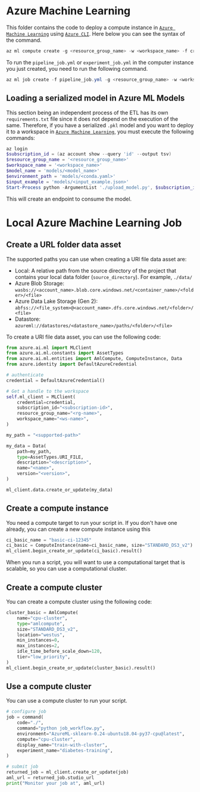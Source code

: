 # Azure Machine Learning
This folder contains the code to deploy a compute instance in [`Azure Machine Learning`](https://learn.microsoft.com/en-us/azure/machine-learning/overview-what-is-azure-machine-learning?view=azureml-api-2) using [`Azure CLI`](https://learn.microsoft.com/en-us/cli/azure/). Here below you can see the syntax of the command.

```powershell
az ml compute create -g <resource_group_name> -w <workspace_name> -f create-instance.yml
```

To run the `pipeline_job.yml` or `experiment_job.yml` in the computer instance you just created, you need to run the following command.

```powershell
az ml job create -f pipeline_job.yml -g <resource_group_name> -w <workspace_name>
```

## Loading a serialized model in Azure ML Models

This section being an independent process of the ETL has its own `requirements.txt` file since it does not depend on the execution of the same. Therefore, if you have a serialized `.pkl` model and you want to deploy it to a workspace in [`Azure Machine Learning`](https://learn.microsoft.com/en-us/azure/machine-learning/concept-workspace?view=azureml-api-2), you must execute the following commands:
```powershell
az login
$subscription_id = (az account show --query 'id' --output tsv)
$resource_group_name = '<resource_group_name>'
$workspace_name = '<workspace_name>'
$model_name = 'models/<model_name>'
$environment_path = 'models/<conda.yaml>'
$input_example = 'models/<input_example.json>'
Start-Process python -ArgumentList './upload_model.py', $subscription_id, $resource_group_name, $workspace_name, $model_name, $environment_path, $input_example -NoNewWindow -Wait
```

This will create an endpoint to consume the model. 

# Local Azure Machine Learning Job

## Create a URL folder data asset

The supported paths you can use when creating a URI file data asset are:

- Local: A relative path from the source directory of the project that contains your local data folder (`source_directory`). For example, `./data/`
- Azure Blob Storage: `wasbs://<account_name>.blob.core.windows.net/<container_name>/<folder>/<file>`
- Azure Data Lake Storage (Gen 2): `abfss://<file_system>@<account_name>.dfs.core.windows.net/<folder>/<file>`
- Datastore: `azureml://datastores/<datastore_name>/paths/<folder>/<file>`

To create a URI file data asset, you can use the following code:

```python
from azure.ai.ml import MLClient
from azure.ai.ml.constants import AssetTypes
from azure.ai.ml.entities import AmlCompute, ComputeInstance, Data
from azure.identity import DefaultAzureCredential

# authenticate
credential = DefaultAzureCredential()

# Get a handle to the workspace
self.ml_client = MLClient(
    credential=credential,
    subscription_id="<subscription-id>",
    resource_group_name="<rg-name>",
    workspace_name="<ws-name>",
)

my_path = "<supported-path>"

my_data = Data(
    path=my_path,
    type=AssetTypes.URI_FILE,
    description="<description>",
    name="<name>",
    version="<version>",
)

ml_client.data.create_or_update(my_data)
```

## Create a compute instance

You need a compute target to run your script in. If you don't have one already, you can create a new compute instance using this

```python
ci_basic_name = "basic-ci-12345"
ci_basic = ComputeInstance(name=ci_basic_name, size="STANDARD_DS3_v2")
ml_client.begin_create_or_update(ci_basic).result()
```

When you run a script, you will want to use a computational target that is scalable, so you can use a computational cluster.

## Create a compute cluster

You can create a compute cluster using the following code:

```python
cluster_basic = AmlCompute(
    name="cpu-cluster",
    type="amlcompute",
    size="STANDARD_DS3_v2",
    location="westus",
    min_instances=0,
    max_instances=2,
    idle_time_before_scale_down=120,
    tier="low_priority",
)
ml_client.begin_create_or_update(cluster_basic).result()
```

## Use a compute cluster

You can use a compute cluster to run your script.

```python
# configure job
job = command(
    code="./",
    command="python job_workflow.py",
    environment="AzureML-sklearn-0.24-ubuntu18.04-py37-cpu@latest",
    compute="cpu-cluster",
    display_name="train-with-cluster",
    experiment_name="diabetes-training",
)

# submit job
returned_job = ml_client.create_or_update(job)
aml_url = returned_job.studio_url
print("Monitor your job at", aml_url)
```